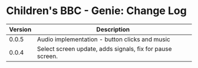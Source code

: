 # Children's BBC - Genie: Change Log

| Version | Description |
|---------|-------------|
| 0.0.5 | Audio implementation - button clicks and music  |
| 0.0.4 | Select screen update, adds signals, fix for pause screen. |

